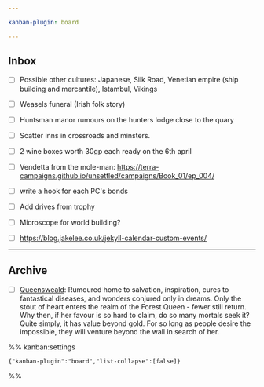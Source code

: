 ```yaml
---

kanban-plugin: board

---
```


## Inbox

- [ ] Possible other cultures: Japanese, Silk Road, Venetian empire (ship building and mercantile), Istambul, Vikings
- [ ] Weasels funeral (Irish folk story)
- [ ] Huntsman manor rumours on the hunters lodge close to the quary
- [ ] Scatter inns in crossroads and minsters.
- [ ] 2 wine boxes worth 30gp each ready on the 6th april
- [ ] Vendetta from the mole-man: https://terra-campaigns.github.io/unsettled/campaigns/Book_01/ep_004/
- [ ] write a hook for each PC's bonds
- [ ] Add drives from trophy
- [ ] Microscope for world building?
- [ ] https://blog.jakelee.co.uk/jekyll-calendar-custom-events/


***

## Archive

- [ ] [Queensweald](https://i.pinimg.com/736x/08/a9/cc/08a9ccc69e42f672b26db02349ccf1a9.jpg):
	Rumoured home to salvation, inspiration, cures to fantastical diseases, and wonders conjured only in dreams. Only the stout of heart enters the realm of the Forest Queen - fewer still return.
	Why then, if her favour is so hard to claim, do so many mortals seek it? Quite simply, it has value beyond gold. For so long as people desire the impossible, they will venture beyond the wall in search of her.

%% kanban:settings
```
{"kanban-plugin":"board","list-collapse":[false]}
```
%%